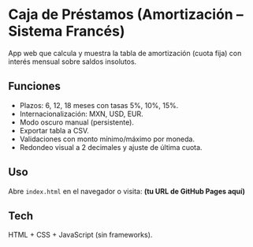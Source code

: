 # Caja de Préstamos (Amortización – Sistema Francés)

App web que calcula y muestra la tabla de amortización (cuota fija) con interés mensual sobre saldos insolutos.

## Funciones
- Plazos: 6, 12, 18 meses con tasas 5%, 10%, 15%.
- Internacionalización: MXN, USD, EUR.
- Modo oscuro manual (persistente).
- Exportar tabla a CSV.
- Validaciones con monto mínimo/máximo por moneda.
- Redondeo visual a 2 decimales y ajuste de última cuota.

## Uso
Abre `index.html` en el navegador o visita:
**(tu URL de GitHub Pages aquí)**

## Tech
HTML + CSS + JavaScript (sin frameworks).
